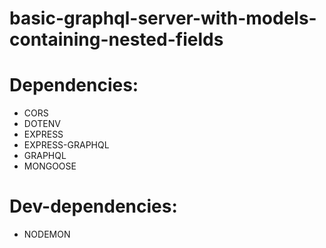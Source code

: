 # basic-graphql-server-with-models-containing-nested-fields

# Dependencies:
* CORS
* DOTENV
* EXPRESS
* EXPRESS-GRAPHQL
* GRAPHQL
* MONGOOSE

# Dev-dependencies:
* NODEMON
